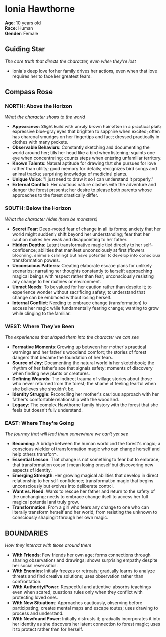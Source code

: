 # Ionia Hawthorne

**Age**: 10 years old  
**Race:** Human  
**Gender**: Female

## Guiding Star

_The core truth that directs the character, even when they're lost_

- Ionia's deep love for her family drives her actions, even when that love requires her to face her greatest fears.

## Compass Rose

### NORTH: Above the Horizon

_What the character shows to the world_

- **Appearance**: Slight build with unruly brown hair often in a practical plait; expressive blue-gray eyes that brighten to sapphire when excited; often has charcoal smudges on her fingertips and face; dressed practically in clothes with many pockets.
- **Observable Behaviors**: Constantly sketching and documenting the world around her; tilts her head like a bird when listening; squints one eye when concentrating; counts steps when entering unfamiliar territory.
- **Known Talents**: Natural aptitude for drawing that she pursues for love rather than utility; good memory for details; recognizes bird songs and animal tracks; surprising knowledge of medicinal plants.
- **Unique Voice**: "I just need to draw it so I can understand it properly."
- **External Conflict**: Her cautious nature clashes with the adventure and danger the forest presents; her desire to please both parents whose approaches to the forest drastically differ.

### SOUTH: Below the Horizon

_What the character hides (here be monsters)_

- **Secret Fear**: Deep-rooted fear of change in all its forms; anxiety that her world might suddenly shift beyond her understanding; fear that her caution makes her weak and disappointing to her father.
- **Hidden Depths**: Latent transformative magic tied directly to her self-confidence; abilities that manifest unconsciously at first (flowers blooming, animals calming) but have potential to develop into conscious transformation powers.
- **Unconscious Patterns**: Creating elaborate escape plans for unlikely scenarios; narrating her thoughts constantly to herself; approaching magical beings with respect rather than fear; unconsciously resisting any change to her routines or environment.
- **Unmet Needs**: To be valued for her caution rather than despite it; to experience wonder without sacrificing safety; to understand that change can be embraced without losing herself.
- **Internal Conflict**: Needing to embrace change (transformation) to access her magic while fundamentally fearing change; wanting to grow while clinging to the familiar.

### WEST: Where They've Been

_The experiences that shaped them into the character we can see_

- **Formative Moments**: Growing up between her mother's practical warnings and her father's woodland comfort; the stories of forest dangers that became the foundation of her fears.
- **Source of Joy**: Documenting the natural world in her sketchbook; the rhythm of her father's axe that signals safety; moments of discovery when finding new plants or creatures.
- **Defining Wounds**: The indirect trauma of village stories about those who never returned from the forest; the shame of feeling fearful when she believes she shouldn't be.
- **Identity Struggle**: Reconciling her mother's cautious approach with her father's comfortable relationship with the woodland.
- **Legacy**: The complex Hawthorne family history with the forest that she feels but doesn't fully understand.

### EAST: Where They're Going

_The journey that will lead them somewhere we can't yet see_

- **Becoming**: A bridge between the human world and the forest's magic; a conscious wielder of transformation magic who can change herself and help others transform.
- **Essential Lesson**: That change is not something to fear but to embrace; that transformation doesn't mean losing oneself but discovering new aspects of identity.
- **Emerging Strength**: Her growing magical abilities that develop in direct relationship to her self-confidence; transformation magic that begins unconsciously but evolves into deliberate control.
- **Want vs. Need**: Wants to rescue her father and return to the safety of the unchanging; needs to embrace change itself to access her full magical potential and truly grow.
- **Transformation**: From a girl who fears any change to one who can literally transform herself and her world; from resisting the unknown to consciously shaping it through her own magic.

## BOUNDARIES

_How they interact with those around them_

- **With Friends**: Few friends her own age; forms connections through sharing observations and drawings; shows surprising empathy despite her social reservation.
- **With Enemies**: Initially freezes or retreats; gradually learns to analyze threats and find creative solutions; uses observation rather than confrontation.
- **With Authority/Power**: Respectful and attentive; absorbs teachings even when scared; questions rules only when they conflict with protecting loved ones.
- **With New Situations**: Approaches cautiously, observing before participating; creates mental maps and escape routes; uses drawing to process and understand.
- **With Newfound Power**: Initially distrusts it; gradually incorporates it into her identity as she discovers her latent connection to forest magic; uses it to protect rather than for herself.